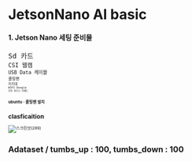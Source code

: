 JetsonNano AI basic
=============
<b> 1. Jetson Nano  세팅 준비물</b>
<br>
<br>
<TT> Sd 카드</TT>
<small><br>
<TT> CSI 웹캠</TT>
<small><br>
<TT> USB Data 케이블 </TT>
<small><br>
<TT> 쿨링팬 </TT>
<small><br>
<TT> 지지대</TT>
<small><br>
<TT> WIFI Dongle</TT>
  <small><br>
<TT> 무선 마우스<span>&#183;</span>키패드</TT>
    
<b> ubuntu <span>&#183;</span> 쿨링팬 설치 </b>

clasficaition
-------------
![스크린샷(289)](https://user-images.githubusercontent.com/108248472/196335548-221745be-0cb5-47fb-8964-fbb866dc4369.png)
# Adataset / tumbs_up : 100, tumbs_down : 100
